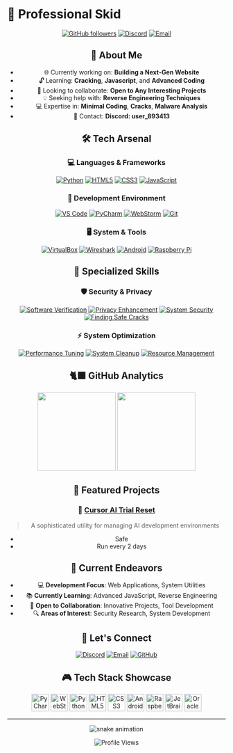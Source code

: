 # 🚀 Professional Skid

<div align="center">

[![GitHub followers](https://img.shields.io/github/followers/unknownxym?style=social)](https://github.com/unknownxym)
[![Discord](https://img.shields.io/badge/Discord-user__893413-7289DA?logo=discord&logoColor=white)](https://discordapp.com/users/user_893413)
[![Email](https://img.shields.io/badge/Email-unknownxym%40proton.me-blue?logo=protonmail&logoColor=white)](mailto:unknownxym@proton.me)

</div>

<div align="center">

## 💫 About Me

<ul>
  <li>🌐 Currently working on: <strong>Building a Next-Gen Website</strong></li>
  <li>🔓 Learning: <strong>Cracking</strong>, <strong>Javascript</strong>, and <strong>Advanced Coding</strong></li>
  <li>🤝 Looking to collaborate: <strong>Open to Any Interesting Projects</strong></li>
  <li>💡 Seeking help with: <strong>Reverse Engineering Techniques</strong></li>
  <li>💻 Expertise in: <strong>Minimal Coding</strong>, <strong>Cracks</strong>, <strong>Malware Analysis</strong></li>
  <li>📱 Contact: <strong>Discord: user_893413</strong></li>
</ul>

</div>

<div align="center">

## 🛠️ Tech Arsenal

### 💻 Languages & Frameworks
[![Python](https://img.shields.io/badge/Python-Okay-3776AB?style=for-the-badge&logo=python&logoColor=white)](#)
[![HTML5](https://img.shields.io/badge/HTML5-Beginner-E34F26?style=for-the-badge&logo=html5&logoColor=white)](#)
[![CSS3](https://img.shields.io/badge/CSS3-Beginner-1572B6?style=for-the-badge&logo=css3&logoColor=white)](#)
[![JavaScript](https://img.shields.io/badge/JavaScript-Beginner-F7DF1E?style=for-the-badge&logo=javascript&logoColor=black)](#)

### 🔧 Development Environment
[![VS Code](https://img.shields.io/badge/VS_Code-Intermediate-007ACC?style=for-the-badge&logo=visual-studio-code&logoColor=white)](#)
[![PyCharm](https://img.shields.io/badge/PyCharm-Intermediate-000000?style=for-the-badge&logo=pycharm&logoColor=white)](#)
[![WebStorm](https://img.shields.io/badge/WebStorm-Beginner-00ACC1?style=for-the-badge&logo=webstorm&logoColor=white)](#)
[![Git](https://img.shields.io/badge/Git-Beginner-F05032?style=for-the-badge&logo=git&logoColor=white)](#)

### 🖥️ System & Tools
[![VirtualBox](https://img.shields.io/badge/VirtualBox-Intermediate-183A61?style=for-the-badge&logo=virtualbox&logoColor=white)](#)
[![Wireshark](https://img.shields.io/badge/Wireshark-Beginner-1679A7?style=for-the-badge&logo=wireshark&logoColor=white)](#)
[![Android](https://img.shields.io/badge/Android-Okay-3DDC84?style=for-the-badge&logo=android&logoColor=white)](#)
[![Raspberry Pi](https://img.shields.io/badge/Raspberry_Pi-Beginner-A22846?style=for-the-badge&logo=raspberry-pi&logoColor=white)](#)

</div>

<div align="center">

## 🎯 Specialized Skills

### 🛡️ Security & Privacy
[![Software Verification](https://img.shields.io/badge/Software_Verification-Advanced-2ea44f?style=for-the-badge)](#)
[![Privacy Enhancement](https://img.shields.io/badge/Privacy_Solutions-Skilled-9146FF?style=for-the-badge)](#)
[![System Security](https://img.shields.io/badge/System_Security-Proficient-FF0000?style=for-the-badge)](#)
[![Finding Safe Cracks](https://img.shields.io/badge/Finding_Safe_Cracks-Expert-2ea44f?style=for-the-badge)](#)

### ⚡ System Optimization
[![Performance Tuning](https://img.shields.io/badge/Performance_Tuning-Advanced-00C7B7?style=for-the-badge)](#)
[![System Cleanup](https://img.shields.io/badge/System_Cleanup-Expert-0078D4?style=for-the-badge)](#)
[![Resource Management](https://img.shields.io/badge/Resource_Management-Skilled-FFA116?style=for-the-badge)](#)

</div>

<div align="center">

## 🐈‍⬛ GitHub Analytics

<img height="180em" src="https://github-readme-stats.vercel.app/api?username=unknownxym&show_icons=true&count_private=true&hide=prs&theme=radical" />

<img height="180em" src="https://github-readme-stats.vercel.app/api/top-langs/?username=unknownxym&layout=compact&theme=radical" />

</div>

<div align="center">

## 🎯 Featured Projects

### 📝 [Cursor AI Trial Reset](https://github.com/unknownxym/Cursor-ai-trial-reset)
> A sophisticated utility for managing AI development environments
- Safe
- Run every 2 days

</div>

<div align="center">

## 🌟 Current Endeavors

<ul>
  <li>💻 <strong>Development Focus</strong>: Web Applications, System Utilities</li>
  <li>📚 <strong>Currently Learning</strong>: Advanced JavaScript, Reverse Engineering</li>
  <li>🤝 <strong>Open to Collaboration</strong>: Innovative Projects, Tool Development</li>
  <li>🔍 <strong>Areas of Interest</strong>: Security Research, System Development</li>
</ul>

</div>

<div align="center">

## 🤝 Let's Connect

[![Discord](https://img.shields.io/badge/Discord-user__893413-7289DA?style=for-the-badge&logo=discord&logoColor=white)](https://discordapp.com/users/user_893413)
[![Email](https://img.shields.io/badge/Email-Contact_Me-D14836?style=for-the-badge&logo=gmail&logoColor=white)](mailto:unknownxym@proton.me)
[![GitHub](https://img.shields.io/badge/GitHub-Follow_Me-181717?style=for-the-badge&logo=github&logoColor=white)](https://github.com/unknownxym)

</div>

<div align="center">

## 🎮 Tech Stack Showcase

<img src="https://cdn.jsdelivr.net/gh/devicons/devicon/icons/pycharm/pycharm-original.svg" width="40" height="40" alt="PyCharm" />
<img src="https://cdn.jsdelivr.net/gh/devicons/devicon/icons/webstorm/webstorm-original.svg" width="40" height="40" alt="WebStorm" />
<img src="https://cdn.jsdelivr.net/gh/devicons/devicon/icons/python/python-original.svg" width="40" height="40" alt="Python" />
<img src="https://cdn.jsdelivr.net/gh/devicons/devicon/icons/html5/html5-original.svg" width="40" height="40" alt="HTML5" />
<img src="https://cdn.jsdelivr.net/gh/devicons/devicon/icons/css3/css3-original.svg" width="40" height="40" alt="CSS3" />
<img src="https://cdn.simpleicons.org/android/3DDC84" width="40" height="40" alt="Android" />
<img src="https://cdn.jsdelivr.net/gh/devicons/devicon/icons/raspberrypi/raspberrypi-original.svg" width="40" height="40" alt="Raspberry Pi" />
<img src="https://cdn.jsdelivr.net/gh/devicons/devicon/icons/jetbrains/jetbrains-original.svg" width="40" height="40" alt="JetBrains" />
<img src="https://cdn.jsdelivr.net/gh/devicons/devicon/icons/oracle/oracle-original.svg" width="40" height="40" alt="Oracle" />

</div>

---

<div align="center">

![snake animation](https://github.com/unknownxym/unknownxym/blob/output/github-contribution-grid-snake2.svg)

</div>

<div align="center">

![Profile Views](https://komarev.com/ghpvc/?username=unknownxym&color=blueviolet&style=flat-square)

</div>
